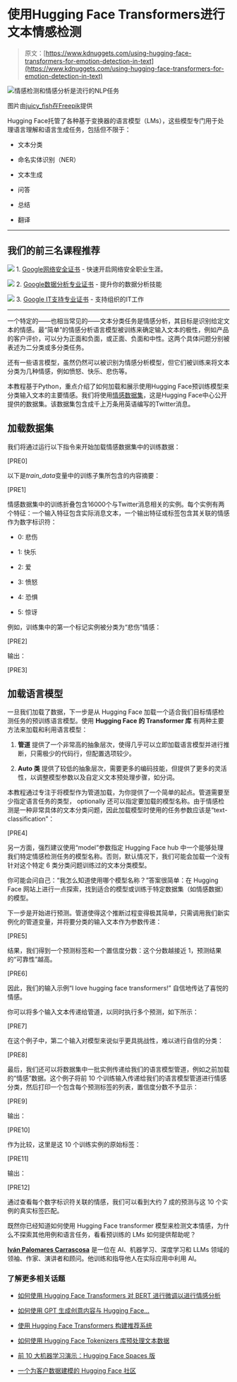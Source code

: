 # 使用Hugging Face Transformers进行文本情感检测

> 原文：[https://www.kdnuggets.com/using-hugging-face-transformers-for-emotion-detection-in-text](https://www.kdnuggets.com/using-hugging-face-transformers-for-emotion-detection-in-text)

![情感检测和情感分析是流行的NLP任务](../Images/22573f8999395d71f8c12dd0adedaba6.png)

图片由[juicy_fish在Freepik](https://www.freepik.com/free-vector/three-feedback-emoji-happy-sad-medium-flat-style_41681695.htm#fromView=search&page=1&position=13&uuid=6fbf4fab-f376-491f-992a-75df016f5210)提供

Hugging Face托管了各种基于变换器的语言模型（LMs），这些模型专门用于处理语言理解和语言生成任务，包括但不限于：

+   文本分类

+   命名实体识别（NER）

+   文本生成

+   问答

+   总结

+   翻译

* * *

## 我们的前三名课程推荐

![](../Images/0244c01ba9267c002ef39d4907e0b8fb.png) 1\. [Google网络安全证书](https://www.kdnuggets.com/google-cybersecurity) - 快速开启网络安全职业生涯。

![](../Images/e225c49c3c91745821c8c0368bf04711.png) 2\. [Google数据分析专业证书](https://www.kdnuggets.com/google-data-analytics) - 提升你的数据分析技能

![](../Images/0244c01ba9267c002ef39d4907e0b8fb.png) 3\. [Google IT支持专业证书](https://www.kdnuggets.com/google-itsupport) - 支持组织的IT工作

* * *

一个特定的——也相当常见的——文本分类任务是情感分析，其目标是识别给定文本的情感。最“简单”的情感分析语言模型被训练来确定输入文本的极性，例如产品的客户评价，可以分为正面和负面，或正面、负面和中性。这两个具体问题分别被表述为二分类或多分类任务。

还有一些语言模型，虽然仍然可以被识别为情感分析模型，但它们被训练来将文本分类为几种情感，例如愤怒、快乐、悲伤等。

本教程基于Python，重点介绍了如何加载和展示使用Hugging Face预训练模型来分类输入文本的主要情感。我们将使用[情感数据集](https://huggingface.co/datasets/jeffnyman/emotions)，这是Hugging Face中心公开提供的数据集。该数据集包含成千上万条用英语编写的Twitter消息。

## 加载数据集

我们将通过运行以下指令来开始加载情感数据集中的训练数据：

[PRE0]

以下是*train_data*变量中的训练子集所包含的内容摘要：

[PRE1]

情感数据集中的训练折叠包含16000个与Twitter消息相关的实例。每个实例有两个特征：一个输入特征包含实际消息文本，一个输出特征或标签包含其关联的情感作为数字标识符：

+   0: 悲伤

+   1: 快乐

+   2: 爱

+   3: 愤怒

+   4: 恐惧

+   5: 惊讶

例如，训练集中的第一个标记实例被分类为“悲伤”情感：

[PRE2]

输出：

[PRE3]

## 加载语言模型

一旦我们加载了数据，下一步是从 Hugging Face 加载一个适合我们目标情感检测任务的预训练语言模型。使用 **Hugging Face 的 Transformer 库** 有两种主要方法来加载和利用语言模型：

1.  **管道** 提供了一个非常高的抽象层次，使得几乎可以立即加载语言模型并进行推断，只需极少的代码行，但配置选项较少。

1.  **Auto 类** 提供了较低的抽象层次，需要更多的编码技能，但提供了更多的灵活性，以调整模型参数以及自定义文本预处理步骤，如分词。

本教程通过专注于将模型作为管道加载，为你提供了一个简单的起点。管道需要至少指定语言任务的类型， optionally 还可以指定要加载的模型名称。由于情感检测是一种非常具体的文本分类问题，因此加载模型时使用的任务参数应该是“text-classification”：

[PRE4]

另一方面，强烈建议使用“model”参数指定 Hugging Face hub 中一个能够处理我们特定情感检测任务的模型名称。否则，默认情况下，我们可能会加载一个没有针对这个特定 6 类分类问题训练过的文本分类模型。

你可能会问自己：“我怎么知道使用哪个模型名称？”答案很简单：在 Hugging Face 网站上进行一点探索，找到适合的模型或训练于特定数据集（如情感数据）的模型。

下一步是开始进行预测。管道使得这个推断过程变得极其简单，只需调用我们新实例化的管道变量，并将要分类的输入文本作为参数传递：

[PRE5]

结果，我们得到一个预测标签和一个置信度分数：这个分数越接近 1，预测结果的“可靠性”越高。

[PRE6]

因此，我们的输入示例“I love hugging face transformers!” 自信地传达了喜悦的情感。

你可以将多个输入文本传递给管道，以同时执行多个预测，如下所示：

[PRE7]

在这个例子中，第二个输入对模型来说似乎更具挑战性，难以进行自信的分类：

[PRE8]

最后，我们还可以将数据集中一批实例传递给我们的语言模型管道，例如之前加载的“情感”数据。这个例子将前 10 个训练输入传递给我们的语言模型管道进行情感分类，然后打印一个包含每个预测标签的列表，置信度分数不予显示：

[PRE9]

输出：

[PRE10]

作为比较，这里是这 10 个训练实例的原始标签：

[PRE11]

输出：

[PRE12]

通过查看每个数字标识符关联的情感，我们可以看到大约 7 成的预测与这 10 个实例的真实标签匹配。

既然你已经知道如何使用 Hugging Face transformer 模型来检测文本情感，为什么不探索其他用例和语言任务，看看预训练的 LMs 如何提供帮助呢？

[](https://www.linkedin.com/in/ivanpc/)****[Iván Palomares Carrascosa](https://www.linkedin.com/in/ivanpc/)**** 是一位在 AI、机器学习、深度学习和 LLMs 领域的领袖、作家、演讲者和顾问。他训练和指导他人在实际应用中利用 AI。

### 了解更多相关话题

+   [如何使用 Hugging Face Transformers 对 BERT 进行微调以进行情感分析](https://www.kdnuggets.com/how-to-fine-tune-bert-sentiment-analysis-hugging-face-transformers)

+   [如何使用 GPT 生成创意内容与 Hugging Face…](https://www.kdnuggets.com/how-to-use-gpt-for-generating-creative-content-with-hugging-face-transformers)

+   [使用 Hugging Face Transformers 构建推荐系统](https://www.kdnuggets.com/building-a-recommendation-system-with-hugging-face-transformers)

+   [如何使用 Hugging Face Tokenizers 库预处理文本数据](https://www.kdnuggets.com/how-to-use-the-hugging-face-tokenizers-library-to-preprocess-text-data)

+   [前 10 大机器学习演示：Hugging Face Spaces 版](https://www.kdnuggets.com/2022/05/top-10-machine-learning-demos-hugging-face-spaces-edition.html)

+   [一个为客户数据建模的 Hugging Face 社区](https://www.kdnuggets.com/2022/08/objectiv-community-developing-hugging-face-customer-data-modeling.html)

